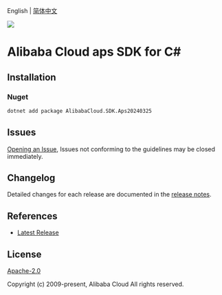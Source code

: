 English | [简体中文](README-CN.md)

![](https://aliyunsdk-pages.alicdn.com/icons/AlibabaCloud.svg)

# Alibaba Cloud aps SDK for C#

## Installation

### Nuget

```bash
dotnet add package AlibabaCloud.SDK.Aps20240325
```

## Issues

[Opening an Issue](https://github.com/aliyun/alibabacloud-csharp-sdk/issues/new), Issues not conforming to the guidelines may be closed immediately.

## Changelog

Detailed changes for each release are documented in the [release notes](./ChangeLog.md).

## References

* [Latest Release](https://github.com/aliyun/alibabacloud-csharp-sdk/)

## License

[Apache-2.0](http://www.apache.org/licenses/LICENSE-2.0)

Copyright (c) 2009-present, Alibaba Cloud All rights reserved.

